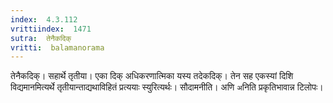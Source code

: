 ```yaml
---
index:  4.3.112
vrittiindex:  1471
sutra:  तेनैकदिक्
vritti:  balamanorama 
---
```


तेनैकदिक्। सहार्थे तृतीया। एका दिक् अधिकरणात्मिका यस्य तदेकदिक्। तेन सह एकस्यां दिशि विद्यमानमित्यर्थे तृतीयान्ताद्यथाविहितं प्रत्ययाः स्युरित्यर्थः। सौदामनीति। अणि `अ`निति प्रकृतिभावान्न टिलोपः। 

